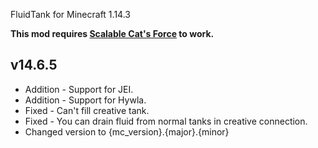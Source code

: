 FluidTank for Minecraft 1.14.3

**This mod requires [Scalable Cat's Force](https://minecraft.curseforge.com/projects/scalable-cats-force) to work.**

## v14.6.5
* Addition - Support for JEI.
* Addition - Support for Hywla.
* Fixed - Can't fill creative tank.
* Fixed - You can drain fluid from normal tanks in creative connection.
* Changed version to {mc_version}.{major}.{minor}